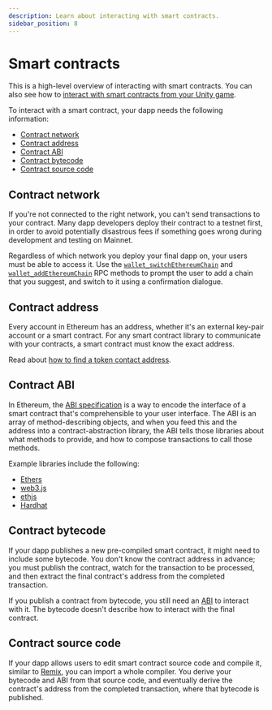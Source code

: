 ```yaml
---
description: Learn about interacting with smart contracts.
sidebar_position: 8
---
```


# Smart contracts

This is a high-level overview of interacting with smart contracts.
You can also see how to
[interact with smart contracts from your Unity game](../how-to/use-unity-sdk/smart-contracts/index.md).

To interact with a smart contract, your dapp needs the following information:

- [Contract network](#contract-network)
- [Contract address](#contract-address)
- [Contract ABI](#contract-abi)
- [Contract bytecode](#contract-bytecode)
- [Contract source code](#contract-source-code)

## Contract network

If you're not connected to the right network, you can't send transactions to your contract.
Many dapp developers deploy their contract to a testnet first, in order to avoid potentially
disastrous fees if something goes wrong during development and testing on Mainnet.

Regardless of which network you deploy your final dapp on, your users must be able to access it.
Use the [`wallet_switchEthereumChain`](/wallet/reference/wallet_switchethereumchain) and
[`wallet_addEthereumChain`](/wallet/reference/wallet_addethereumchain) RPC methods to prompt
the user to add a chain that you suggest, and switch to it using a confirmation dialogue.

## Contract address

Every account in Ethereum has an address, whether it's an external key-pair account or a smart contract.
For any smart contract library to communicate with your contracts, a smart contract must know the exact address.

Read about
[how to find a token contact address](https://metamask.zendesk.com/hc/en-us/articles/360059683451-How-to-view-or-add-custom-token-contract-address).

## Contract ABI

In Ethereum, the [ABI specification](https://solidity.readthedocs.io/en/develop/abi-spec.html) is a
way to encode the interface of a smart contract that's comprehensible to your user interface.
The ABI is an array of method-describing objects, and when you feed this and the address into a
contract-abstraction library, the ABI tells those libraries about what methods to provide, and
how to compose transactions to call those methods.

Example libraries include the following:

- [Ethers](https://www.npmjs.com/package/ethers)
- [web3.js](https://www.npmjs.com/package/web3)
- [ethjs](https://www.npmjs.com/package/ethjs)
- [Hardhat](https://hardhat.org/)

## Contract bytecode

If your dapp publishes a new pre-compiled smart contract, it might need to include some bytecode.
You don't know the contract address in advance; you must publish the contract, watch for the
transaction to be processed, and then extract the final contract's address from the completed transaction.

If you publish a contract from bytecode, you still need an [ABI](#contract-abi) to interact with it.
The bytecode doesn't describe how to interact with the final contract.

## Contract source code

If your dapp allows users to edit smart contract source code and compile it, similar to
[Remix](https://remix.ethereum.org/), you can import a whole compiler.
You derive your bytecode and ABI from that source code, and eventually derive the contract's address
from the completed transaction, where that bytecode is published.

